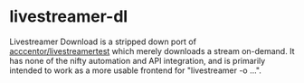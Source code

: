 # livestreamer-dl

Livestreamer Download is a stripped down port of [acccentor/livestreamertest](https://github.com/acccentor/livestreamertest) which merely downloads a stream on-demand.
It has none of the nifty automation and API integration, and is primarily intended to work as a more usable frontend for "livestreamer -o ...".
